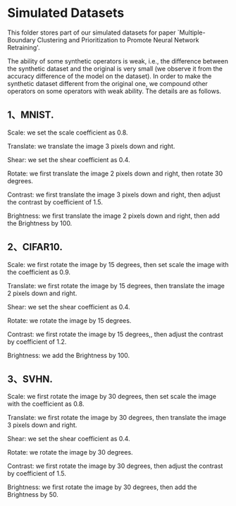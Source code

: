 # Simulated Datasets


This folder stores part of our simulated datasets for paper `Multiple-Boundary Clustering and Prioritization to Promote Neural Network Retraining'.


The ability of some synthetic operators is weak, i.e., the difference between the synthetic dataset and the original is very small (we observe it from the accuracy difference of the model on the dataset). In order to make the synthetic dataset different from the original one, we compound other operators on some operators with weak ability. The details are as follows.

## 1、MNIST.

Scale: we set the scale coefficient as 0.8.

Translate: we translate the image 3 pixels down and right.

Shear: we set the shear coefficient as 0.4.

Rotate: we first translate the image 2 pixels down and right, then rotate 30 degrees.

Contrast: we first translate the image 3 pixels down and right, then adjust the contrast by coefficient of 1.5.

Brightness: we first translate the image 2 pixels down and right, then add the Brightness by 100.


## 2、CIFAR10.

Scale: we first rotate the image by 15 degrees, then set scale the image with the coefficient as 0.9.

Translate: we first rotate the image by 15 degrees, then translate the image 2 pixels down and right.

Shear: we set the shear coefficient as 0.4.

Rotate: we rotate the image by 15 degrees.

Contrast: we first rotate the image by 15 degrees,, then adjust the contrast by coefficient of 1.2.

Brightness: we add the Brightness by 100.        

## 3、SVHN.

Scale: we first rotate the image by 30 degrees, then set scale the image with the coefficient as 0.8.

Translate: we first rotate the image by 30 degrees, then translate the image 3 pixels down and right.

Shear: we set the shear coefficient as 0.4.

Rotate: we rotate the image by 30 degrees.

Contrast: we first rotate the image by 30 degrees, then adjust the contrast by coefficient of 1.5.

Brightness: we first rotate the image by 30 degrees, then add the Brightness by 50.
